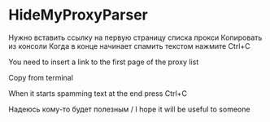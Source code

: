 # HideMyProxyParser

Нужно вставить ссылку на первую страницу списка прокси
Копировать из консоли
Когда в конце начинает спамить текстом нажмите Ctrl+C

You need to insert a link to the first page of the proxy list

Copy from terminal

When it starts spamming text at the end press Ctrl+C

Надеюсь кому-то будет полезным / I hope it will be useful to someone
